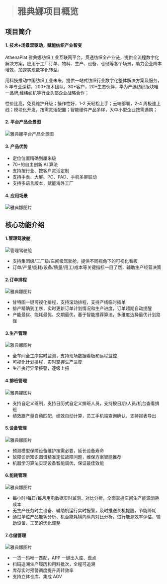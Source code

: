 > # 雅典娜项目概览

## 项目简介

#### 1. 技术+场景双驱动，赋能纺织产业智变

AthenaPlat 雅典娜纺织工业互联网平台，贯通纺织全产业链，提供全流程数字化解决方案，应用于工厂订单、物料、生产、设备、仓储等各个场景，助力企业降本增效，加速实现数字化转型。

用科技推动中国纺织工业未来，提供一站式纺织行业数字化整体解决方案及服务，5 年专业深耕，200+技术团队，30+客户，20+生态伙伴，华为严选纺织版块唯一品牌,经纬纺机等行业头部企业战略合作；

性价比高，免费维护升级；操作性好，1-2 天轻松上手；云端部署，2-4 周极速上线；模块化开发，按需灵活配置；智能硬件产品多样，大中小型企业按需选购；

#### 2. 平台产品全景图

![雅典娜平台产品全景图](https://note.youdao.com/yws/api/personal/file/WEB0c5f6760131d9054a72071aa9c2cbb91?method=download&shareKey=5735b0219694301b4e6e69bf7e71b8e6 "雅典娜平台产品全景图")

#### 3. 产品优势

- 定位位置精确到厘米级
- 70+的自主创新 AI 算法
- 支持按行业、按客户灵活定制
- 支持手表、大屏、PC、PAD、手机多屏联动
- 支持多语言版本，赋能海外工厂

#### 4. 应用场景

![雅典娜图片](https://note.youdao.com/yws/api/personal/file/WEB1c0c99966d08322bc3515cc94a7e3219?method=download&shareKey=946fa1d52d9eb3e389727dd96b520164 "雅典娜图片")

<!-- 1. 数据采集

   - 多工序、多厂家设备数据采集
   - 支持 PLC 直采+传感器+设备屏三种方式
   - 采集频率最高可达毫秒级

2. 协议解析

   - 支持纺机主流 PLC 协议解析
   - 支持设备与 PLC 一对一、一对多的解析

3. 边缘计算

   - 边缘侧就近处理数据，节能省时效率高
   - 设备远程控制、系统更新

4. 数据远传

   - 将数据按照标准格式上传至数据中心
   - 支持 MQTT、HTTP 等协议的传输

5. 数据存储
   - 支持历史数据本地缓存
   - 可根据数据存储需求进行内存扩展。 -->

## 核心功能介绍

#### 1.管理驾驶舱

![管理驾驶舱](https://note.youdao.com/yws/api/personal/file/WEB506146c86fcac981bb8e59c18b457f64?method=download&shareKey=589ef7a9944966b6b0c9beaae462d7a4 "管理驾驶舱")

- 支持集团级/工厂级/车间级驾驶舱，提供不同视角下的可视化看板
- 订单/产量/能耗/设备/质量/用工/成本等关键指标一目了然，辅助生产经营决策

#### 2.订单排程

![雅典娜图片](https://note.youdao.com/yws/api/personal/file/WEBad45af046adbacc280a245ee2ebcd689?method=download&shareKey=b5a7fb4ef889476cc45b5a747ede9588 "雅典娜图片")

- 甘特图一键可视化排程，支持滚动排程，支持产线临时插单
- 排产精确到工序，实时更新订单计划情况和生产进度，订单超期自动提醒
- 产能最优、能耗最优、交期最优，基于智能推荐算法，多维度选择最优计划路径

#### 3.生产管理

![雅典娜图片](https://note.youdao.com/yws/api/personal/file/WEBc1f8182e3c2341d01f9183a135411164?method=download&shareKey=1a0fff85eaec7d62e7f3ac0c160f9039 "雅典娜图片")

- 全车间全工序实时监测，支持现场数据看板和远程监控
- 可视化计划排程，实时掌握生产进度
- 生产执行异常报警，逐级上报

#### 4.排班管理

![雅典娜图片](https://note.youdao.com/yws/api/personal/file/WEB6e736028fec3950e8efaee73a9c931d6?method=download&shareKey=f6be83c8f0376a8c2d1bbb313af4332a "雅典娜图片")

- 支持自定义班制，支持日历式自定义排班人员，支持按日期/人员/机台查看排班
- 绩效跟产量自动匹配，绩效自动计算，员工手机端查询确认，支持报表导出

#### 5.设备管理

![雅典娜图片](https://note.youdao.com/yws/api/personal/file/WEB26cf7f71eb4f55059346e02c2499c946?method=download&shareKey=48e149709376adce7bb4f27390a042ab "雅典娜图片")

- 预测模型保障设备维护按需必要，延长设备寿命
- 故障诊断知识图谱精准定位故障问题，维保方案智能推荐
- 机器学习算法实现设备智能调优，保证最佳效能

#### 6.能耗管理

![雅典娜图片](https://note.youdao.com/yws/api/personal/file/WEB6696b2d94b7ffc821685bf3014f26f15?method=download&shareKey=b33ea92f6a90c833987739a1e6c7f085 "雅典娜图片")

- 每小时/每日/每月用电数据实时监测、对比分析，全面掌握车间生产能源消耗成本
- 无生产任务时主设备、辅助机运行实时报警，及时推送关机提醒，节能降耗
- 通过单位产品能耗分析、机台能耗横向纵向对比分析，进行能源效率评估，辅助设备、工艺的优化调整

#### 7.仓储管理

![雅典娜图片](https://note.youdao.com/yws/api/personal/file/WEB4edfc45e1d701c241f0bc6935fb7ff05?method=download&shareKey=547982fd0c0859578f01b3b542998d3d "雅典娜图片")

- 一货一码唯一匹配，APP 一键出入库、盘点
- 扫码追溯生产履历和用料批次，全程可追溯
- 库存实时预警调度提升周转效率
- 支持立体仓库、集成 AGV
